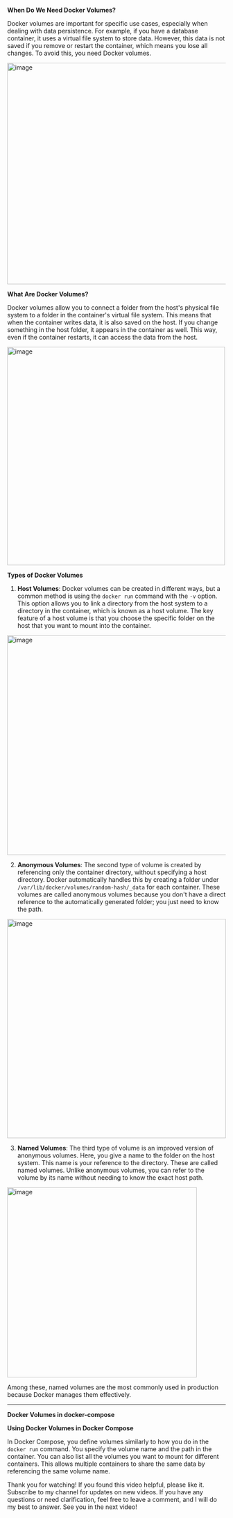 **When Do We Need Docker Volumes?**

Docker volumes are important for specific use cases, especially when dealing with data persistence. For example, if you have a database container, it uses a virtual file system to store data. However, this data is not saved if you remove or restart the container, which means you lose all changes. To avoid this, you need Docker volumes.

<img width="509" alt="image" src="https://github.com/user-attachments/assets/b10eb1da-5579-42d6-b91f-bbfba0f4494d" />

**What Are Docker Volumes?**

Docker volumes allow you to connect a folder from the host's physical file system to a folder in the container's virtual file system. This means that when the container writes data, it is also saved on the host. If you change something in the host folder, it appears in the container as well. This way, even if the container restarts, it can access the data from the host.

<img width="502" alt="image" src="https://github.com/user-attachments/assets/ece5d368-d539-43f5-8781-9dc16f0872e4" />


**Types of Docker Volumes**

1. **Host Volumes**: Docker volumes can be created in different ways, but a common method is using the `docker run` command with the `-v` option. This option allows you to link a directory from the host system to a directory in the container, which is known as a host volume. The key feature of a host volume is that you choose the specific folder on the host that you want to mount into the container. 

<img width="505" alt="image" src="https://github.com/user-attachments/assets/38d6e08b-49d0-47c1-9b4d-ff416b69e583" />

2. **Anonymous Volumes**: The second type of volume is created by referencing only the container directory, without specifying a host directory. Docker automatically handles this by creating a folder under `/var/lib/docker/volumes/random-hash/_data` for each container. These volumes are called anonymous volumes because you don't have a direct reference to the automatically generated folder; you just need to know the path.

<img width="504" alt="image" src="https://github.com/user-attachments/assets/caa485de-bba2-4193-9b8a-1d0bf9da56bc" />

3. **Named Volumes**: The third type of volume is an improved version of anonymous volumes. Here, you give a name to the folder on the host system. This name is your reference to the directory. These are called named volumes. Unlike anonymous volumes, you can refer to the volume by its name without needing to know the exact host path.

<img width="437" alt="image" src="https://github.com/user-attachments/assets/ccf9bfac-a4e5-4c3c-b70f-3ad4897dbd4a" />

Among these, named volumes are the most commonly used in production because Docker manages them effectively.

---

**Docker Volumes in docker-compose**

**Using Docker Volumes in Docker Compose**

In Docker Compose, you define volumes similarly to how you do in the `docker run` command. You specify the volume name and the path in the container. You can also list all the volumes you want to mount for different containers. This allows multiple containers to share the same data by referencing the same volume name.

Thank you for watching! If you found this video helpful, please like it. Subscribe to my channel for updates on new videos. If you have any questions or need clarification, feel free to leave a comment, and I will do my best to answer. See you in the next video!
